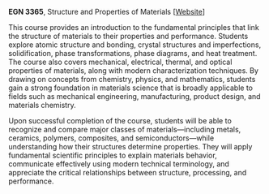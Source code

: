 **EGN 3365**, Structure and Properties of Materials [[Website](https://mse.ucf.edu/courses/)]

This course provides an introduction to the fundamental principles that link the structure of materials to their properties and performance. Students explore atomic structure and bonding, crystal structures and imperfections, solidification, phase transformations, phase diagrams, and heat treatment. The course also covers mechanical, electrical, thermal, and optical properties of materials, along with modern characterization techniques. By drawing on concepts from chemistry, physics, and mathematics, students gain a strong foundation in materials science that is broadly applicable to fields such as mechanical engineering, manufacturing, product design, and materials chemistry.

Upon successful completion of the course, students will be able to recognize and compare major classes of materials—including metals, ceramics, polymers, composites, and semiconductors—while understanding how their structures determine properties. They will apply fundamental scientific principles to explain materials behavior, communicate effectively using modern technical terminology, and appreciate the critical relationships between structure, processing, and performance.

